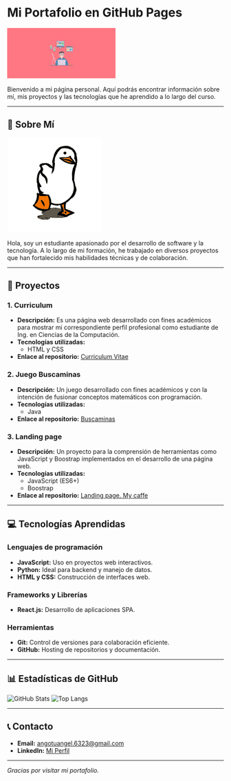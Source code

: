 # Mi Portafolio en GitHub Pages

<img src="media/coding.jpg" alt="Imagen referencial de programación" style="width:50%; height:auto;">

Bienvenido a mi página personal. Aquí podrás encontrar información sobre mí, mis proyectos y las tecnologías que he aprendido a lo largo del curso.

---

## 🌟 Sobre Mí

![Duck dance](media/duckdance.gif "GIF Duck dance")

Hola, soy un estudiante apasionado por el desarrollo de software y la tecnología. A lo largo de mi formación, he trabajado en diversos proyectos que han fortalecido mis habilidades técnicas y de colaboración.

---

## 🚀 Proyectos

### 1. **Curriculum**
- **Descripción:** Es una página web desarrollado con fines académicos para mostrar mi correspondiente perfil profesional como estudiante de Ing. en Ciencias de la Computación.
- **Tecnologías utilizadas:** 
  - HTML y CSS
- **Enlace al repositorio:** [Curriculum Vitae](https://github.com/Kenkyo1/curriculum.git)

### 2. **Juego Buscaminas**
- **Descripción:** Un juego desarrollado con fines académicos y con la intención de fusionar conceptos matemáticos con programación.
- **Tecnologías utilizadas:**
  - Java
- **Enlace al repositorio:** [Buscaminas](https://github.com/Kenkyo1/ProyectoBuscaminas.git)

### 3. **Landing page**
- **Descripción:** Un proyecto para la comprensión de herramientas como JavaScript y Boostrap implementados en el desarrollo de una página web.
- **Tecnologías utilizadas:**
  - JavaScript (ES6+)
  - Boostrap
- **Enlace al repositorio:** [Landing page. My caffe](https://github.com/Kenkyo1/landing.git)

---

## 💻 Tecnologías Aprendidas

### Lenguajes de programación
- **JavaScript:** Uso en proyectos web interactivos.
- **Python:** Ideal para backend y manejo de datos.
- **HTML y CSS:** Construcción de interfaces web.

### Frameworks y Librerías
- **React.js:** Desarrollo de aplicaciones SPA.

### Herramientas
- **Git:** Control de versiones para colaboración eficiente.
- **GitHub:** Hosting de repositorios y documentación.

---

## 📊 Estadísticas de GitHub

![GitHub Stats](https://github-readme-stats.vercel.app/api?username=Kenkyo1&show_icons=true&theme=radical)
![Top Langs](https://github-readme-stats.vercel.app/api/top-langs/?username=Kenkyo1&layout=compact&theme=radical)

---

## 📞 Contacto

- **Email:** [angotuangel.6323@gmail.com](angotuangel.6323@gmail.com)
- **LinkedIn:** [Mi Perfil](linkedin.com/in/angel-gómez-tumbaco-4634a327a)

---

_Gracias por visitar mi portafolio._

